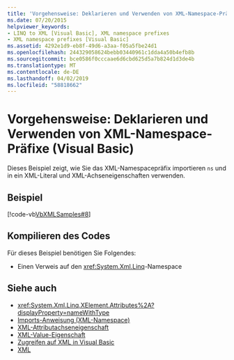 ```yaml
---
title: 'Vorgehensweise: Deklarieren und Verwenden von XML-Namespace-Präfixe (Visual Basic)'
ms.date: 07/20/2015
helpviewer_keywords:
- LINQ to XML [Visual Basic], XML namespace prefixes
- XML namespace prefixes [Visual Basic]
ms.assetid: 4292e1d9-eb8f-49d6-a3aa-f05a5fbe24d1
ms.openlocfilehash: 244329058624bebb03440961c1dda4a50b4efb8b
ms.sourcegitcommit: bce0586f0cccaae6d6cbd625d5a7b824d1d3de4b
ms.translationtype: MT
ms.contentlocale: de-DE
ms.lasthandoff: 04/02/2019
ms.locfileid: "58818662"
---
```

# <a name="how-to-declare-and-use-xml-namespace-prefixes-visual-basic"></a>Vorgehensweise: Deklarieren und Verwenden von XML-Namespace-Präfixe (Visual Basic)
Dieses Beispiel zeigt, wie Sie das XML-Namespacepräfix importieren `ns` und in ein XML-Literal und XML-Achseneigenschaften verwenden.  
  
## <a name="example"></a>Beispiel  
 [!code-vb[VbXMLSamples#8](~/samples/snippets/visualbasic/VS_Snippets_VBCSharp/VbXMLSamples/VB/XMLSamples3.vb#8)]  
  
## <a name="compiling-the-code"></a>Kompilieren des Codes  
 Für dieses Beispiel benötigen Sie Folgendes:  
  
-   Einen Verweis auf den <xref:System.Xml.Linq>-Namespace  
  
## <a name="see-also"></a>Siehe auch

- <xref:System.Xml.Linq.XElement.Attributes%2A?displayProperty=nameWithType>
- [Imports-Anweisung (XML-Namespace)](../../../../visual-basic/language-reference/statements/imports-statement-xml-namespace.md)
- [XML-Attributachseneigenschaft](../../../../visual-basic/language-reference/xml-axis/xml-attribute-axis-property.md)
- [XML-Value-Eigenschaft](../../../../visual-basic/language-reference/xml-axis/xml-value-property.md)
- [Zugreifen auf XML in Visual Basic](../../../../visual-basic/programming-guide/language-features/xml/accessing-xml.md)
- [XML](../../../../visual-basic/programming-guide/language-features/xml/index.md)
